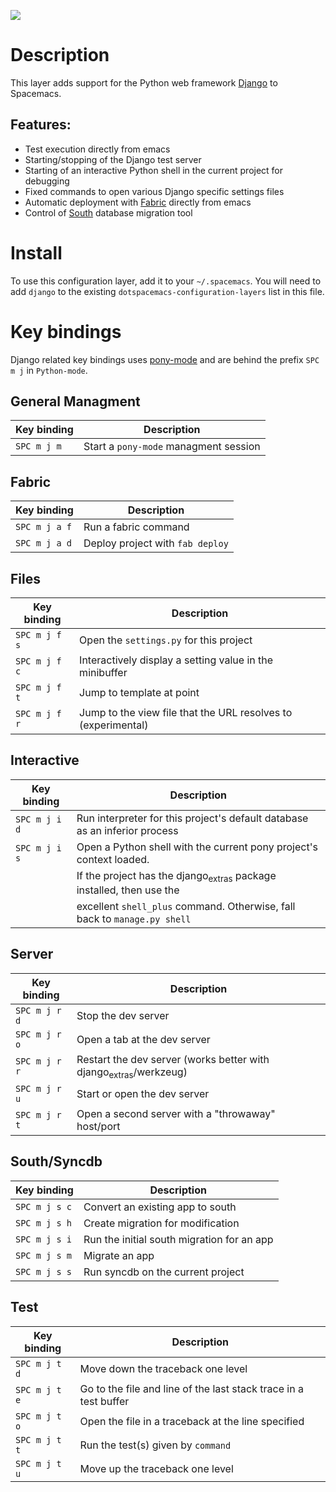 ![](img/django.png)

Description
===========

This layer adds support for the Python web framework
[Django](https://www.djangoproject.com/) to Spacemacs.

Features:
---------

-   Test execution directly from emacs
-   Starting/stopping of the Django test server
-   Starting of an interactive Python shell in the current project for
    debugging
-   Fixed commands to open various Django specific settings files
-   Automatic deployment with [Fabric](http://www.fabfile.org) directly
    from emacs
-   Control of [South](http://south.aeracode.org/) database migration
    tool

Install
=======

To use this configuration layer, add it to your `~/.spacemacs`. You will
need to add `django` to the existing `dotspacemacs-configuration-layers`
list in this file.

Key bindings
============

Django related key bindings uses
[pony-mode](https://github.com/davidmiller/pony-mode) and are behind the
prefix `SPC m j` in `Python-mode`.

General Managment
-----------------

| Key binding | Description                           |
|-------------|---------------------------------------|
| `SPC m j m` | Start a `pony-mode` managment session |

Fabric
------

| Key binding   | Description                      |
|---------------|----------------------------------|
| `SPC m j a f` | Run a fabric command             |
| `SPC m j a d` | Deploy project with `fab deploy` |

Files
-----

| Key binding   | Description                                                   |
|---------------|---------------------------------------------------------------|
| `SPC m j f s` | Open the `settings.py` for this project                       |
| `SPC m j f c` | Interactively display a setting value in the minibuffer       |
| `SPC m j f t` | Jump to template at point                                     |
| `SPC m j f r` | Jump to the view file that the URL resolves to (experimental) |

Interactive
-----------

| Key binding   | Description                                                                    |
|---------------|--------------------------------------------------------------------------------|
| `SPC m j i d` | Run interpreter for this project's default database as an inferior process     |
| `SPC m j i s` | Open a Python shell with the current pony project's context loaded.            |
|               | If the project has the django<sub>extras</sub> package installed, then use the |
|               | excellent `shell_plus` command. Otherwise, fall back to `manage.py shell`      |

Server
------

| Key binding   | Description                                                                 |
|---------------|-----------------------------------------------------------------------------|
| `SPC m j r d` | Stop the dev server                                                         |
| `SPC m j r o` | Open a tab at the dev server                                                |
| `SPC m j r r` | Restart the dev server (works better with django<sub>extras</sub>/werkzeug) |
| `SPC m j r u` | Start or open the dev server                                                |
| `SPC m j r t` | Open a second server with a "throwaway" host/port                           |

South/Syncdb
------------

| Key binding   | Description                                |
|---------------|--------------------------------------------|
| `SPC m j s c` | Convert an existing app to south           |
| `SPC m j s h` | Create migration for modification          |
| `SPC m j s i` | Run the initial south migration for an app |
| `SPC m j s m` | Migrate an app                             |
| `SPC m j s s` | Run syncdb on the current project          |

Test
----

| Key binding   | Description                                                      |
|---------------|------------------------------------------------------------------|
| `SPC m j t d` | Move down the traceback one level                                |
| `SPC m j t e` | Go to the file and line of the last stack trace in a test buffer |
| `SPC m j t o` | Open the file in a traceback at the line specified               |
| `SPC m j t t` | Run the test(s) given by `command`                               |
| `SPC m j t u` | Move up the traceback one level                                  |
